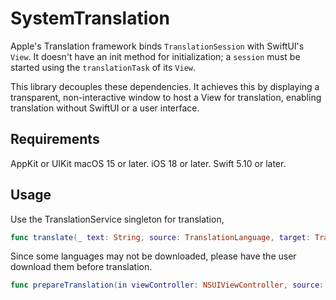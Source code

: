 # SystemTranslation

Apple's Translation framework binds `TranslationSession` with SwiftUI's `View`.  It doesn't have an init method for initialization; a `session` must be started using the `translationTask` of its `View`.

This library decouples these dependencies. It achieves this by displaying a transparent, non-interactive window to host a View for translation, enabling translation without SwiftUI or a user interface.

## Requirements

AppKit or UIKit
macOS 15 or later.
iOS 18 or later.
Swift 5.10 or later.

## Usage

Use the TranslationService singleton for translation, 

```swift
func translate(_ text: String, source: TranslationLanguage, target: TranslationLanguage) async throws -> String.
```

Since some languages may not be downloaded, please have the user download them before translation. 

```swift
func prepareTranslation(in viewController: NSUIViewController, source: TranslationLanguage, target: TranslationLanguage) async throws
```
